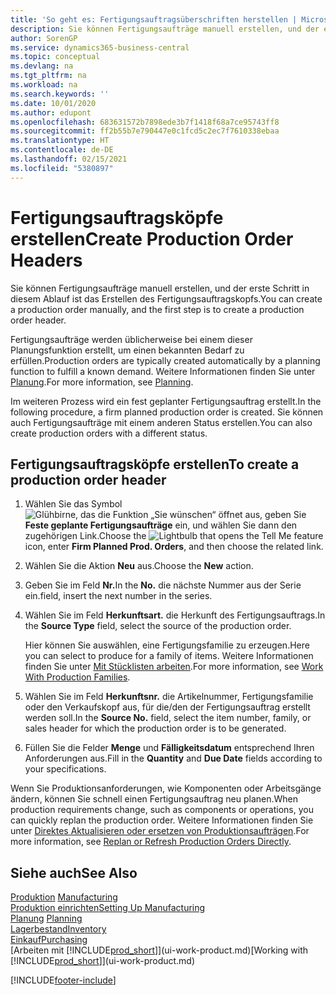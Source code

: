 ```yaml
---
title: 'So geht es: Fertigungsauftragsüberschriften herstellen | Microsoft Docs'
description: Sie können Fertigungsaufträge manuell erstellen, und der erste Schritt in diesem Ablauf ist das Erstellen des Fertigungsauftragskopfs.
author: SorenGP
ms.service: dynamics365-business-central
ms.topic: conceptual
ms.devlang: na
ms.tgt_pltfrm: na
ms.workload: na
ms.search.keywords: ''
ms.date: 10/01/2020
ms.author: edupont
ms.openlocfilehash: 683631572b7898ede3b7f1418f68a7ce95743ff8
ms.sourcegitcommit: ff2b55b7e790447e0c1fcd5c2ec7f7610338ebaa
ms.translationtype: HT
ms.contentlocale: de-DE
ms.lasthandoff: 02/15/2021
ms.locfileid: "5380897"
---
```

# <a name="create-production-order-headers"></a><span data-ttu-id="752ae-103">Fertigungsauftragsköpfe erstellen</span><span class="sxs-lookup"><span data-stu-id="752ae-103">Create Production Order Headers</span></span>
<span data-ttu-id="752ae-104">Sie können Fertigungsaufträge manuell erstellen, und der erste Schritt in diesem Ablauf ist das Erstellen des Fertigungsauftragskopfs.</span><span class="sxs-lookup"><span data-stu-id="752ae-104">You can create a production order manually, and the first step is to create a production order header.</span></span>

<span data-ttu-id="752ae-105">Fertigungsaufträge werden üblicherweise bei einem dieser Planungsfunktion erstellt, um einen bekannten Bedarf zu erfüllen.</span><span class="sxs-lookup"><span data-stu-id="752ae-105">Production orders are typically created automatically by a planning function to fulfill a known demand.</span></span> <span data-ttu-id="752ae-106">Weitere Informationen finden Sie unter [Planung](production-planning.md).</span><span class="sxs-lookup"><span data-stu-id="752ae-106">For more information, see [Planning](production-planning.md).</span></span>   

<span data-ttu-id="752ae-107">Im weiteren Prozess wird ein fest geplanter Fertigungsauftrag erstellt.</span><span class="sxs-lookup"><span data-stu-id="752ae-107">In the following procedure, a firm planned production order is created.</span></span> <span data-ttu-id="752ae-108">Sie können auch Fertigungsaufträge mit einem anderen Status erstellen.</span><span class="sxs-lookup"><span data-stu-id="752ae-108">You can also create production orders with a different status.</span></span>  

## <a name="to-create-a-production-order-header"></a><span data-ttu-id="752ae-109">Fertigungsauftragsköpfe erstellen</span><span class="sxs-lookup"><span data-stu-id="752ae-109">To create a production order header</span></span>  
1.  <span data-ttu-id="752ae-110">Wählen Sie das Symbol ![Glühbirne, das die Funktion „Sie wünschen“ öffnet](media/ui-search/search_small.png "Was möchten Sie tun?") aus, geben Sie **Feste geplante Fertigungsaufträge** ein, und wählen Sie dann den zugehörigen Link.</span><span class="sxs-lookup"><span data-stu-id="752ae-110">Choose the ![Lightbulb that opens the Tell Me feature](media/ui-search/search_small.png "Tell me what you want to do") icon, enter **Firm Planned Prod. Orders**, and then choose the related link.</span></span>  
2.  <span data-ttu-id="752ae-111">Wählen Sie die Aktion **Neu** aus.</span><span class="sxs-lookup"><span data-stu-id="752ae-111">Choose the **New** action.</span></span>  
3.  <span data-ttu-id="752ae-112">Geben Sie im Feld **Nr.**</span><span class="sxs-lookup"><span data-stu-id="752ae-112">In the **No.**</span></span> <span data-ttu-id="752ae-113">die nächste Nummer aus der Serie ein.</span><span class="sxs-lookup"><span data-stu-id="752ae-113">field, insert the next number in the series.</span></span>  
4.  <span data-ttu-id="752ae-114">Wählen Sie im Feld **Herkunftsart.** die Herkunft des Fertigungsauftrags.</span><span class="sxs-lookup"><span data-stu-id="752ae-114">In the **Source Type** field, select the source of the production order.</span></span>

    <span data-ttu-id="752ae-115">Hier können Sie auswählen, eine Fertigungsfamilie zu erzeugen.</span><span class="sxs-lookup"><span data-stu-id="752ae-115">Here you can select to produce for a family of items.</span></span> <span data-ttu-id="752ae-116">Weitere Informationen finden Sie unter [Mit Stücklisten arbeiten](production-how-work-family.md).</span><span class="sxs-lookup"><span data-stu-id="752ae-116">For more information, see [Work With Production Families](production-how-work-family.md).</span></span>
5.  <span data-ttu-id="752ae-117">Wählen Sie im Feld **Herkunftsnr.** die Artikelnummer, Fertigungsfamilie oder den Verkaufskopf aus, für die/den der Fertigungsauftrag erstellt werden soll.</span><span class="sxs-lookup"><span data-stu-id="752ae-117">In the **Source No.** field, select the item number, family, or sales header for which the production order is to be generated.</span></span>  
6.  <span data-ttu-id="752ae-118">Füllen Sie die Felder **Menge** und **Fälligkeitsdatum** entsprechend Ihren Anforderungen aus.</span><span class="sxs-lookup"><span data-stu-id="752ae-118">Fill in the **Quantity** and **Due Date** fields according to your specifications.</span></span>  

<span data-ttu-id="752ae-119">Wenn Sie Produktionsanforderungen, wie Komponenten oder Arbeitsgänge ändern, können Sie schnell einen Fertigungsauftrag neu planen.</span><span class="sxs-lookup"><span data-stu-id="752ae-119">When production requirements change, such as components or operations, you can quickly replan the production order.</span></span> <span data-ttu-id="752ae-120">Weitere Informationen finden Sie unter [Direktes Aktualisieren oder ersetzen von Produktionsaufträgen](production-how-to-replan-refresh-production-orders.md).</span><span class="sxs-lookup"><span data-stu-id="752ae-120">For more information, see [Replan or Refresh Production Orders Directly](production-how-to-replan-refresh-production-orders.md).</span></span> 

## <a name="see-also"></a><span data-ttu-id="752ae-121">Siehe auch</span><span class="sxs-lookup"><span data-stu-id="752ae-121">See Also</span></span>  
<span data-ttu-id="752ae-122">[Produktion](production-manage-manufacturing.md)  </span><span class="sxs-lookup"><span data-stu-id="752ae-122">[Manufacturing](production-manage-manufacturing.md)  </span></span>  
[<span data-ttu-id="752ae-123">Produktion einrichten</span><span class="sxs-lookup"><span data-stu-id="752ae-123">Setting Up Manufacturing</span></span>](production-configure-production-processes.md)  
<span data-ttu-id="752ae-124">[Planung](production-planning.md)    </span><span class="sxs-lookup"><span data-stu-id="752ae-124">[Planning](production-planning.md)    </span></span>  
[<span data-ttu-id="752ae-125">Lagerbestand</span><span class="sxs-lookup"><span data-stu-id="752ae-125">Inventory</span></span>](inventory-manage-inventory.md)  
[<span data-ttu-id="752ae-126">Einkauf</span><span class="sxs-lookup"><span data-stu-id="752ae-126">Purchasing</span></span>](purchasing-manage-purchasing.md)  
<span data-ttu-id="752ae-127">[Arbeiten mit [!INCLUDE[prod_short](includes/prod_short.md)]](ui-work-product.md)</span><span class="sxs-lookup"><span data-stu-id="752ae-127">[Working with [!INCLUDE[prod_short](includes/prod_short.md)]](ui-work-product.md)</span></span>


[!INCLUDE[footer-include](includes/footer-banner.md)]